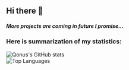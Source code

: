 ## Hi there 👋
##### More projects are coming in future I promise...
<h3 text-align="center">
Here is summarization of my statistics:
</h3>

![Qonus's GitHub stats](https://github-readme-stats.vercel.app/api?username=qonus&count_private=true&show_icons=true&theme=dark)
<br>
![Top Languages](https://github-readme-stats.vercel.app/api/top-langs/?username=qonus&hide=ShaderLab,hlsl&theme=dark&layout=compact)
